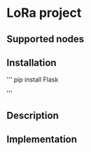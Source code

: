 # LoRa project

## Supported nodes

## Installation

'''
pip install Flask

'''

## Description

## Implementation
